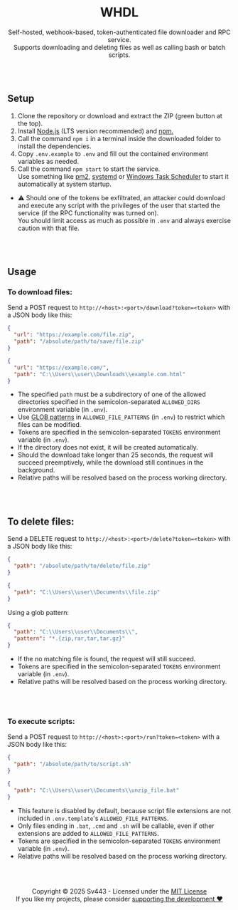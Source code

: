 <div style="text-align: center;" align="center">

# WHDL
Self-hosted, webhook-based, token-authenticated file downloader and RPC service.  
Supports downloading and deleting files as well as calling bash or batch scripts.

</div>

<br><br>

## Setup
1. Clone the repository or download and extract the ZIP (green button at the top).
2. Install [Node.js](https://nodejs.org/) (LTS version recommended) and [npm.](https://npmjs.com/)
3. Call the command `npm i` in a terminal inside the downloaded folder to install the dependencies.
4. Copy `.env.example` to `.env` and fill out the contained environment variables as needed.
5. Call the command `npm start` to start the service.  
  Use something like [pm2](https://pm2.keymetrics.io/), [systemd](https://wiki.archlinux.org/title/systemd) or [Windows Task Scheduler](https://docs.microsoft.com/en-us/windows/win32/taskschd/task-scheduler-start-page) to start it automatically at system startup.
  
- ⚠️ Should one of the tokens be exfiltrated, an attacker could download and execute any script with the privileges of the user that started the service (if the RPC functionality was turned on).  
  You should limit access as much as possible in `.env` and always exercise caution with that file.

<br><br>

## Usage
### To download files:
Send a POST request to `http://<host>:<port>/download?token=<token>` with a JSON body like this:
```json
{
  "url": "https://example.com/file.zip",
  "path": "/absolute/path/to/save/file.zip"
}
```
```json
{
  "url": "https://example.com/",
  "path": "C:\\Users\\user\\Downloads\\example.com.html"
}
```

- The specified `path` must be a subdirectory of one of the allowed directories specified in the semicolon-separated `ALLOWED_DIRS` environment variable (in `.env`).
- Use [GLOB patterns](https://www.malikbrowne.com/blog/a-beginners-guide-glob-patterns/) in `ALLOWED_FILE_PATTERNS` (in `.env`) to restrict which files can be modified.
- Tokens are specified in the semicolon-separated `TOKENS` environment variable (in `.env`).
- If the directory does not exist, it will be created automatically.
- Should the download take longer than 25 seconds, the request will succeed preemptively, while the download still continues in the background.
- Relative paths will be resolved based on the process working directory.

<br><br>

## To delete files:
Send a DELETE request to `http://<host>:<port>/delete?token=<token>` with a JSON body like this:
```json
{
  "path": "/absolute/path/to/delete/file.zip"
}
```
```json
{
  "path": "C:\\Users\\user\\Documents\\file.zip"
}
```
Using a glob pattern:
```json
{
  "path": "C:\\Users\\user\\Documents\\",
  "pattern": "*.{zip,rar,tar,tar.gz}"
}
```

- If the no matching file is found, the request will still succeed.
- Tokens are specified in the semicolon-separated `TOKENS` environment variable (in `.env`).
- Relative paths will be resolved based on the process working directory.

<br><br>

### To execute scripts:
Send a POST request to `http://<host>:<port>/run?token=<token>` with a JSON body like this:
```json
{
  "path": "/absolute/path/to/script.sh"
}
```
```json
{
  "path": "C:\\Users\\user\\Documents\\unzip_file.bat"
}
```

- This feature is disabled by default, because script file extensions are not included in `.env.template`'s `ALLOWED_FILE_PATTERNS`.
- Only files ending in `.bat`, `.cmd` and `.sh` will be callable, even if other extensions are added to `ALLOWED_FILE_PATTERNS`.
- Tokens are specified in the semicolon-separated `TOKENS` environment variable (in `.env`).
- Relative paths will be resolved based on the process working directory.

<br><br>

<div style="text-align: center;" align="center">

Copyright © 2025 Sv443 - Licensed under the [MIT License](./LICENSE.txt)  
If you like my projects, please consider [supporting the development ❤️](https://github.com/sponsors/Sv443)

</div>
